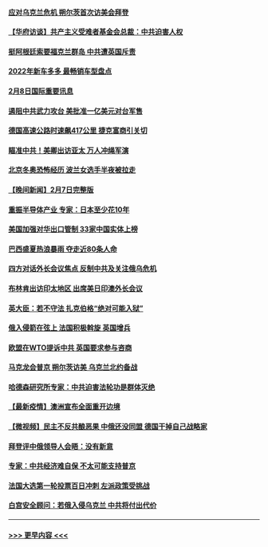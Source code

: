 #### [应对乌克兰危机 朔尔茨首次访美会拜登](../pages/prog202/a103342947.md?t=02090101) 
#### [【华府访谈】共产主义受难者基金会总裁：中共迫害人权](../pages/prog202/a103342930.md?t=02090101) 
#### [挺阿根廷索要福克兰群岛 中共遭英国斥责](../pages/prog202/a103342790.md?t=02090101) 
#### [2022年新车多多 最畅销车型盘点](../pages/prog202/a103342839.md?t=02090101) 
#### [2月8日国际重要讯息](../pages/prog202/a103342672.md?t=02090101) 
#### [遏阻中共武力攻台 美批准一亿美元对台军售](../pages/prog202/a103342662.md?t=02090101) 
#### [德国高速公路时速飙417公里 捷克富商引关切](../pages/prog202/a103342520.md?t=02090101) 
#### [瞄准中共！美卿出访亚太 万人冲绳军演](../pages/prog202/a103342575.md?t=02090101) 
#### [北京冬奥恐怖经历 波兰女选手半夜被拉走](../pages/prog202/a103342532.md?t=02090101) 
#### [【晚间新闻】2月7日完整版](../pages/prog202/a103342375.md?t=02090101) 
#### [重振半导体产业 专家：日本至少花10年](../pages/prog202/a103342468.md?t=02090101) 
#### [美国加强对华出口管制 33家中国实体上榜](../pages/prog202/a103342431.md?t=02090101) 
#### [巴西盛夏热浪暴雨 夺走近80条人命](../pages/prog202/a103342430.md?t=02090101) 
#### [四方对话外长会议焦点 反制中共及关注俄乌危机](../pages/prog202/a103342397.md?t=02090101) 
#### [布林肯出访印太地区 出席美日印澳外长会议](../pages/prog202/a103342233.md?t=02090101) 
#### [英大臣：若不守法 扎克伯格“绝对可能入狱”](../pages/prog202/a103342189.md?t=02090101) 
#### [俄入侵箭在弦上 法国积极斡旋 英国增兵](../pages/prog202/a103342243.md?t=02090101) 
#### [欧盟在WTO提诉中共 英国要求参与咨商](../pages/prog202/a103342177.md?t=02090101) 
#### [马克龙会普京 朔尔茨访美 乌克兰北约备战](../pages/prog202/a103342009.md?t=02090101) 
#### [哈德森研究所专家：中共迫害法轮功是群体灭绝](../pages/prog202/a103342017.md?t=02090101) 
#### [【最新疫情】澳洲宣布全面重开边境](../pages/prog202/a103341955.md?t=02090101) 
#### [【微视频】民主不反共酿恶果 中俄还没同盟 德国干掉自己战略家](../pages/prog202/a103341888.md?t=02090101) 
#### [拜登评中俄领导人会晤：没有新意](../pages/prog202/a103341792.md?t=02090101) 
#### [专家：中共经济难自保 不太可能支持普京](../pages/prog202/a103341772.md?t=02090101) 
#### [法国大选第一轮投票百日冲刺 左派政策受挑战](../pages/prog202/a103341803.md?t=02090101) 
#### [白宫安全顾问：若俄入侵乌克兰 中共将付出代价](../pages/prog202/a103341749.md?t=02090101) 

----
#### [ >>> 更早内容 <<< ](../indexes/prog202-earlier.md)
